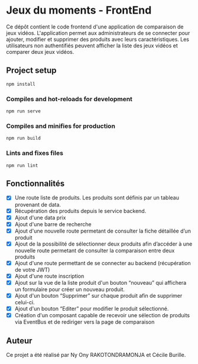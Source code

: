 # Jeux du moments - FrontEnd
Ce dépôt contient le code frontend d'une application de comparaison de jeux vidéos. L'application permet aux administrateurs de se connecter pour ajouter, modifier et supprimer des produits avec leurs caractéristiques. 
Les utilisateurs non authentifiés peuvent afficher la liste des jeux vidéos et comparer deux jeux vidéos.

## Project setup
```
npm install
```

### Compiles and hot-reloads for development
```
npm run serve
```

### Compiles and minifies for production
```
npm run build
```

### Lints and fixes files
```
npm run lint
```

## Fonctionnalités
- [x] Une route liste de produits. Les produits sont définis par un tableau provenant de data.
- [x] Récupération des produits depuis le service backend.
- [x] Ajout d'une data prix
- [x] Ajout d'une barre de recherche
- [x] Ajout d'une nouvelle route permetant de consulter la fiche détaillée d’un produit
- [x] Ajout de la possibilité de sélectionner deux produits afin d’accéder à une nouvelle route
 permetant de consulter la comparaison entre deux produits
- [x] Ajout d'une route permettant de se connecter au backend (récupération de votre JWT)
- [x] Ajout d'une route inscription
- [x] Ajout sur la vue de la liste produit d'un
 bouton “nouveau” qui affichera un formulaire pour créer un nouveau produit.
- [x] Ajout d'un bouton “Supprimer” sur chaque produit afin de supprimer celui-ci. 
- [x] Ajout d'un bouton “Editer” pour modifier le produit sélectionné. 
- [x] Création d'un composant capable de recevoir une sélection de produits via EventBus et de
  rediriger vers la page de comparaison

## Auteur

Ce projet a été réalisé par Ny Ony RAKOTONDRAMONJA et Cécile Burille.